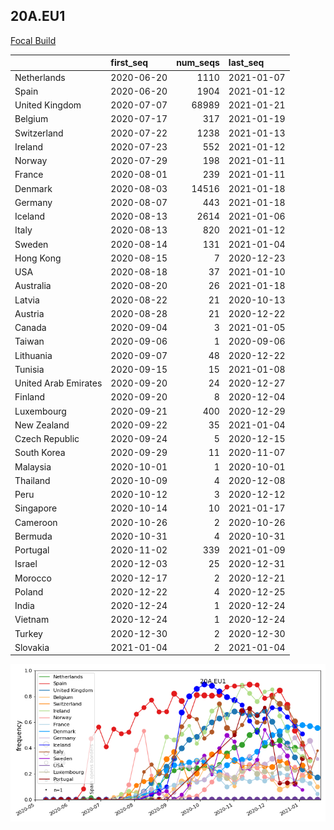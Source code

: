 

## 20A.EU1
[Focal Build](https://nextstrain.org/groups/neherlab/ncov/20A.EU1?f_region=Europe)

|                      | first_seq   |   num_seqs | last_seq   |
|:---------------------|:------------|-----------:|:-----------|
| Netherlands          | 2020-06-20  |       1110 | 2021-01-07 |
| Spain                | 2020-06-20  |       1904 | 2021-01-12 |
| United Kingdom       | 2020-07-07  |      68989 | 2021-01-21 |
| Belgium              | 2020-07-17  |        317 | 2021-01-19 |
| Switzerland          | 2020-07-22  |       1238 | 2021-01-13 |
| Ireland              | 2020-07-23  |        552 | 2021-01-12 |
| Norway               | 2020-07-29  |        198 | 2021-01-11 |
| France               | 2020-08-01  |        239 | 2021-01-11 |
| Denmark              | 2020-08-03  |      14516 | 2021-01-18 |
| Germany              | 2020-08-07  |        443 | 2021-01-18 |
| Iceland              | 2020-08-13  |       2614 | 2021-01-06 |
| Italy                | 2020-08-13  |        820 | 2021-01-12 |
| Sweden               | 2020-08-14  |        131 | 2021-01-04 |
| Hong Kong            | 2020-08-15  |          7 | 2020-12-23 |
| USA                  | 2020-08-18  |         37 | 2021-01-10 |
| Australia            | 2020-08-20  |         26 | 2021-01-18 |
| Latvia               | 2020-08-22  |         21 | 2020-10-13 |
| Austria              | 2020-08-28  |         21 | 2020-12-22 |
| Canada               | 2020-09-04  |          3 | 2021-01-05 |
| Taiwan               | 2020-09-06  |          1 | 2020-09-06 |
| Lithuania            | 2020-09-07  |         48 | 2020-12-22 |
| Tunisia              | 2020-09-15  |         15 | 2021-01-08 |
| United Arab Emirates | 2020-09-20  |         24 | 2020-12-27 |
| Finland              | 2020-09-20  |          8 | 2020-12-04 |
| Luxembourg           | 2020-09-21  |        400 | 2020-12-29 |
| New Zealand          | 2020-09-22  |         35 | 2021-01-04 |
| Czech Republic       | 2020-09-24  |          5 | 2020-12-15 |
| South Korea          | 2020-09-29  |         11 | 2020-11-07 |
| Malaysia             | 2020-10-01  |          1 | 2020-10-01 |
| Thailand             | 2020-10-09  |          4 | 2020-12-08 |
| Peru                 | 2020-10-12  |          3 | 2020-12-12 |
| Singapore            | 2020-10-14  |         10 | 2021-01-17 |
| Cameroon             | 2020-10-26  |          2 | 2020-10-26 |
| Bermuda              | 2020-10-31  |          4 | 2020-10-31 |
| Portugal             | 2020-11-02  |        339 | 2021-01-09 |
| Israel               | 2020-12-03  |         25 | 2020-12-31 |
| Morocco              | 2020-12-17  |          2 | 2020-12-21 |
| Poland               | 2020-12-22  |          4 | 2020-12-25 |
| India                | 2020-12-24  |          1 | 2020-12-24 |
| Vietnam              | 2020-12-24  |          1 | 2020-12-24 |
| Turkey               | 2020-12-30  |          2 | 2020-12-30 |
| Slovakia             | 2021-01-04  |          2 | 2021-01-04 |

![Overall trends 20A.EU1](/overall_trends_figures/overall_trends_20A.EU1.png)